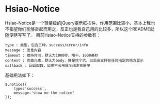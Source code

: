 # Hsiao-Notice
Hsiao-Notice是一个轻量级的jQuery提示框插件，作用范围比较小，基本上我也不指望你们能够奋起而用之，反正也是我自己用的比较多，所以这个README就随便瞎写写了。
目前Hsiao-Notice支持的参数有：

    type : 类型，包含三种，success/error/info
    message : 消息内容
    timeout : 维持时间，默认为1000秒，哦不，1000毫秒
    context : 页面元素，默认为body，算是挖个坑，以后会支持在任何指定的地方显示
    callback : 回调函数，如果不会用就关闭浏览器吧

基础用法如下：
```
$.notice({
    type:'success',
    message:'show me the notice'
});
```
